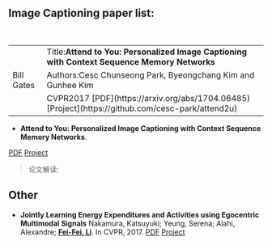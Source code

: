 ## Image Captioning paper list:
<table style="width:100%">
  <tr>
    <td rowspan="3">Bill Gates</td>
    <td>Title:<b>Attend to You: Personalized Image Captioning with Context Sequence Memory Networks</b></td>
  </tr>
  <tr>
    <td>Authors:Cesc Chunseong Park, Byeongchang Kim and Gunhee Kim</td>
  </tr>
  <tr>
    <td>CVPR2017 [PDF](https://arxiv.org/abs/1704.06485) [Project](https://github.com/cesc-park/attend2u)</td>
  </tr>
</table>

- <b>Attend to You: Personalized Image Captioning with Context Sequence Memory Networks</b>.

[PDF](https://arxiv.org/abs/1704.06485) [Project](https://github.com/cesc-park/attend2u)

> 论文解读:

## Other
- <b>Jointly Learning Energy Expenditures and Activities using Egocentric Multimodal Signals</b>
Nakamura, Katsuyuki; Yeung, Serena; Alahi, Alexandre;
[<b>Fei-Fei, Li</b>](http://vision.stanford.edu/publications.html#year2017). In CVPR, 2017.
[PDF](http://vision.stanford.edu/pdf/nakamura2017cvpr.pdf) [Project]()
